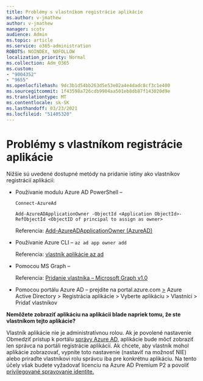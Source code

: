 ```yaml
---
title: Problémy s vlastníkom registrácie aplikácie
ms.author: v-jmathew
author: v-jmathew
manager: scotv
audience: Admin
ms.topic: article
ms.service: o365-administration
ROBOTS: NOINDEX, NOFOLLOW
localization_priority: Normal
ms.collection: Adm_O365
ms.custom:
- "9004352"
- "9655"
ms.openlocfilehash: 9dc3b1d54bb263d5e53e02a4e4dadc8cf3c1e400
ms.sourcegitcommit: 1f43598a726cdb9904aa501eb8db87f143020d9e
ms.translationtype: MT
ms.contentlocale: sk-SK
ms.lasthandoff: 03/23/2021
ms.locfileid: "51405320"
---
```

# <a name="app-registration-owner-issues"></a>Problémy s vlastníkom registrácie aplikácie

Nižšie sú uvedené dostupné metódy na pridanie istiny ako vlastníkov registrácií aplikácií:

- Používanie modulu Azure AD PowerShell –

    `Connect-AzureAd`

    `Add-AzureADApplicationOwner -ObjectId <Application ObjectId>-RefObjectId <ObjectID of principal to assign as owner>`

    Referencia: [Add-AzureADApplicationOwner (AzureAD)](https://docs.microsoft.com/powershell/module/azuread/add-azureadapplicationowner)
- Používanie Azure CLI – `az ad app owner add`

    Referencia: [vlastník aplikácie az ad](https://docs.microsoft.com/cli/azure/ad/app/owner)
- Pomocou MS Graph –

    Referencia: [Pridanie vlastníka – Microsoft Graph v1.0](https://docs.microsoft.com/graph/api/application-post-owners)
- Pomocou portálu Azure AD – prejdite na portal.azure.com [>](https://portal.azure.com/) Azure Active Directory > Registrácia aplikácie > Vyberte aplikáciu > Vlastníci > Pridať vlastníkov

**Nemôžete zobraziť aplikáciu na aplikácii blade napriek tomu, že ste vlastníkom tejto aplikácie?**

Vlastník aplikácie nie je administratívnou rolou. Ak je povolené nastavenie Obmedziť prístup k portálu [správy Azure AD,](https://docs.microsoft.com/azure/active-directory/fundamentals/users-default-permissions) aplikácie bude môcť zobraziť len správca na portáli registrácie aplikácií. Ak chcete, aby vlastník mohol aplikácie zobrazovať, vypnite toto nastavenie (nastaviť na možnosť NIE) alebo priraďte vlastníkovi rolu správcu iba pre konkrétnu aplikáciu. Na tento účely však budete vyžadovať licenciu na Azure AD Premium P2 a povoliť [privilegované spravovanie identite.](https://docs.microsoft.com/azure/active-directory/privileged-identity-management/pim-configure)
